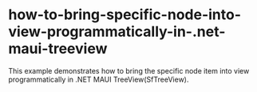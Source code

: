 # how-to-bring-specific-node-into-view-programmatically-in-.net-maui-treeview
This example demonstrates how to bring the specific node item into view programmatically in .NET MAUI TreeView(SfTreeView).
